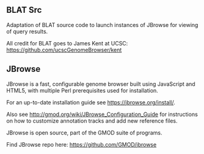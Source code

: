 ## BLAT Src

Adaptation of BLAT source code to launch instances of JBrowse for viewing of query results.

All credit for BLAT goes to James Kent at UCSC: https://github.com/ucscGenomeBrowser/kent

## JBrowse

JBrowse is a fast, configurable genome browser built using JavaScript and HTML5, with multiple Perl prerequisites used for installation.

For an up-to-date installation guide see https://jbrowse.org/install/.

Also see http://gmod.org/wiki/JBrowse_Configuration_Guide for instructions on how to customize annotation tracks and add new reference files. 

JBrowse is open source, part of the GMOD suite of programs.

Find JBrowse repo here: https://github.com/GMOD/jbrowse
